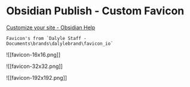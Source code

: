 # Obsidian Publish - Custom Favicon


[Customize your site - Obsidian Help](https://help.obsidian.md/Obsidian+Publish/Customize+your+site)

```ad-note
Favicon's from `Dalyle Staff - Documents\brands\dalylebrand\favicon_io`
```

![[favicon-16x16.png]]


![[favicon-32x32.png]]


![[favicon-192x192.png]]